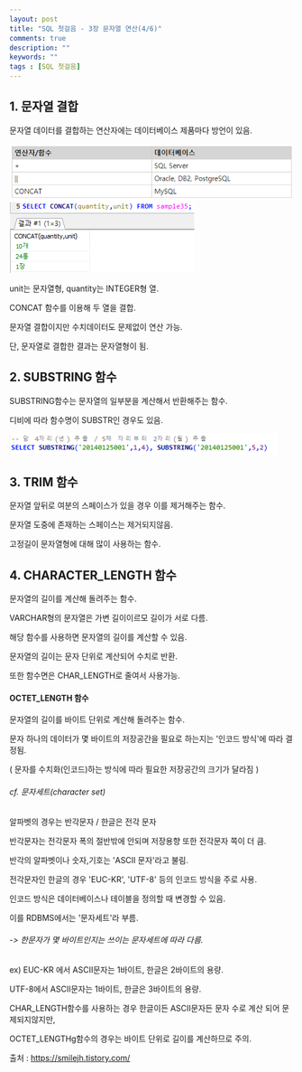 ```yaml
---
layout: post
title: "SQL 첫걸음 - 3장 문자열 연산(4/6)" 
comments: true
description: ""
keywords: ""
tags : [SQL 첫걸음]
---
```


## 1. 문자열 결합
문자열 데이터를 결합하는 연산자에는 데이터베이스 제품마다 방언이 있음.

![68453621](/images/sql_first_step/68453621.png)
![99DA02465B872ED702](/images/sql_first_step/99DA02465B872ED702.png)

unit는 문자열형, quantity는 INTEGER형 열. 

CONCAT 함수를 이용해 두 열을 결합. 

문자열 결합이지만 수치데이터도 문제없이 연산 가능. 

단, 문자열로 결합한 결과는 문자열형이 됨.


## 2. SUBSTRING 함수
SUBSTRING함수는 문자열의 일부분을 계산해서 반환해주는 함수. 

디비에 따라 함수명이 SUBSTR인 경우도 있음. 

![99E841465B872F1B0E](/images/sql_first_step/99E841465B872F1B0E.png)


## 3. TRIM 함수
문자열 앞뒤로 여분의 스페이스가 있을 경우 이를 제거해주는 함수. 

문자열 도중에 존재하는 스페이스는 제거되지않음. 

고정길이 문자열형에 대해 많이 사용하는 함수.


## 4. CHARACTER_LENGTH 함수
문자열의 길이를 계산해 돌려주는 함수. 

VARCHAR형의 문자열은 가변 길이이르모 길이가 서로 다름. 

해당 함수를 사용하면 문자열의 길이를 계산할 수 있음. 

문자열의 길이는 문자 단위로 계산되어 수치로 반환. 

또한 함수면은 CHAR_LENGTH로 줄여서 사용가능. 

#### OCTET_LENGTH 함수
문자열의 길이를 바이트 단위로 계산해 돌려주는 함수. 

문자 하나의 데이터가 몇 바이트의 저장공간을 필요로 하는지는 '인코드 방식'에 따라 결정됨. 

( 문자를 수치화(인코드)하는 방식에 따라 필요한 저장공간의 크기가 달라짐 ) 

###### cf. 문자세트(character set)
알파벳의 경우는 반각문자 / 한글은 전각 문자

반각문자는 전각문자 폭의 절반밖에 안되며 저장용향 또한 전각문자 쪽이 더 큼. 

반각의 알파벳이나 숫자,기호는 'ASCII 문자'라고 불림.

전각문자인 한글의 경우 'EUC-KR', 'UTF-8' 등의 인코드 방식을 주로 사용. 

인코드 방식은 데이터베이스나 테이블을 정의할 때 변경할 수 있음. 

이를 RDBMS에서는 '문자세트'라 부름. 

###### -> 한문자가 몇 바이트인지는 쓰이는 문자세트에 따라 다름.

ex) EUC-KR 에서 ASCII문자는 1바이트, 한글은 2바이트의 용량.

UTF-8에서 ASCII문자는 1바이트, 한글은 3바이트의 용량.

CHAR_LENGTH함수를 사용하는 경우  한글이든 ASCII문자든 문자 수로 계산 되어 문제되지않지만,

OCTET_LENGTHg함수의 경우는 바이트 단위로 길이를 계산하므로 주의.


출처 : https://smilejh.tistory.com/